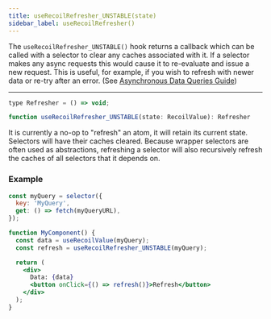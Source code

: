 ```yaml
---
title: useRecoilRefresher_UNSTABLE(state)
sidebar_label: useRecoilRefresher()
---
```


The `useRecoilRefresher_UNSTABLE()` hook returns a callback which can be called with a selector to clear any caches associated with it.  If a selector makes any async requests this would cause it to re-evaluate and issue a new request.  This is useful, for example, if you wish to refresh with newer data or re-try after an error.  (See [Asynchronous Data Queries Guide](/docs/guides/asynchronous-data-queries#query-refresh))

---

```jsx
type Refresher = () => void;

function useRecoilRefresher_UNSTABLE(state: RecoilValue): Refresher
```

It is currently a no-op to "refresh" an atom, it will retain its current state.  Selectors will have their caches cleared.  Because wrapper selectors are often used as abstractions, refreshing a selector will also recursively refresh the caches of all selectors that it depends on.

### Example

```jsx
const myQuery = selector({
  key: 'MyQuery',
  get: () => fetch(myQueryURL),
});

function MyComponent() {
  const data = useRecoilValue(myQuery);
  const refresh = useRecoilRefresher_UNSTABLE(myQuery);

  return (
    <div>
      Data: {data}
      <button onClick={() => refresh()}>Refresh</button>
    </div>
  );
}
```
